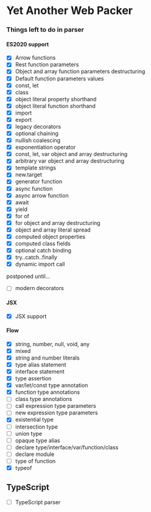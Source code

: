 # Yet Another Web Packer

### Things left to do in parser

#### ES2020 support
- [x] Arrow functions
- [x] Rest function parameters
- [x] Object and array function parameters destructuring
- [x] Default function parameters values
- [x] const, let
- [x] class
- [x] object literal property shorthand
- [x] object literal function shorthand
- [x] import
- [x] export
- [x] legacy decorators
- [x] optional chaining
- [x] nullish coalescing
- [x] exponentiation operator
- [x] const, let, var object and array destructuring
- [x] arbitrary var object and array destructuring
- [x] template strings
- [x] new.target
- [x] generator function
- [x] async function
- [x] async arrow function
- [x] await
- [x] yield
- [x] for of
- [x] for object and array destructuring
- [x] object and array literal spread
- [x] computed object properties
- [x] computed class fields
- [x] optional catch binding
- [x] try..catch..finally
- [x] dynamic import call

postponed until...
- [ ] modern decorators

#### JSX
- [x] JSX support

#### Flow
- [x] string, number, null, void, any
- [x] mixed
- [x] string and number literals
- [x] type alias statement
- [x] interface statement
- [x] type assertion
- [x] var/let/const type annotation
- [x] function type annotations
- [ ] class type annotations
- [ ] call expression type parameters
- [ ] new expression type parameters
- [x] existential type
- [ ] intersection type
- [ ] union type
- [ ] opaque type alias
- [ ] declare type/interface/var/function/class
- [ ] declare module
- [ ] type of function
- [x] typeof

## TypeScript
- [ ] TypeScript parser